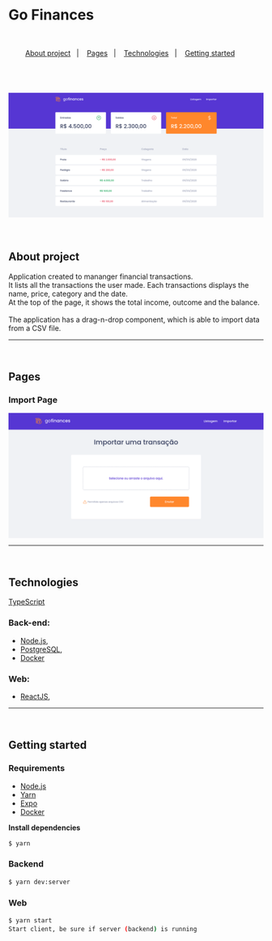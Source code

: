 # Go Finances

<br/>

<p align="center">
  <a href="#about-project">About project</a>&nbsp;&nbsp;&nbsp;|&nbsp;&nbsp;&nbsp;
  <a href="#pages">Pages</a>&nbsp;&nbsp;&nbsp;|&nbsp;&nbsp;&nbsp;
  <a href="#technologies">Technologies</a>&nbsp;&nbsp;&nbsp;|&nbsp;&nbsp;&nbsp;
  <a href="#getting-started">Getting started</a>&nbsp;&nbsp;&nbsp;&nbsp;&nbsp;&nbsp;
</p>

<br/>

<h1 align="center">
  <img align="center" alt="map-page" width="640px" src=".github/list-transactions.png" />
</h1>

<br/>

## About project

Application created to mananger financial transactions. </br>
It lists all the transactions the user made. Each transactions displays the name, price, category and the date. </br>
At the top of the page, it shows the total income, outcome and the balance. </br>
</br>
The application has a drag-n-drop component, which is able to import data from a CSV file. 

---

<br/>

## Pages

  ### Import Page
  <img align="center" alt="map-page" width="640px" src=".github/import-transaction.png" />
  
---  

<br/>

## Technologies

[TypeScript](https://www.typescriptlang.org/)

### Back-end:

- [Node.js](https://nodejs.org/en/), 
- [PostgreSQL](https://www.postgresql.org/), 
- [Docker](https://www.docker.com/)


### Web:

- [ReactJS](https://reactjs.org/), 
 
---

<br/>

## Getting started


### Requirements

- [Node.js](https://nodejs.org/en/)
- [Yarn](https://classic.yarnpkg.com/)
- [Expo](https://expo.io/)
- [Docker](https://www.docker.com/)

**Install dependencies**

```sh
$ yarn
```


### Backend

```sh
$ yarn dev:server
```

### Web

```sh
$ yarn start
Start client, be sure if server (backend) is running
```
